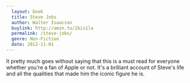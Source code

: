 ```yaml
---
  layout: book
  title: Steve Jobs
  author: Walter Isaacson
  buylink: http://amzn.to/2bis1la
  permalink: /steve-jobs/
  genre: Non-Fiction
  date: 2012-11-01
---
```


It pretty much goes without saying that this is a must read for everyone whether you're a fan of Apple or not. It's a brilliant account of Steve's life and all the qualities that made him the iconic figure he is.
